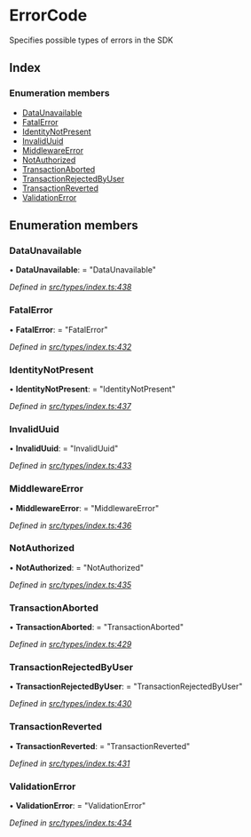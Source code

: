 # ErrorCode

Specifies possible types of errors in the SDK

## Index

### Enumeration members

* [DataUnavailable](errorcode.md#dataunavailable)
* [FatalError](errorcode.md#fatalerror)
* [IdentityNotPresent](errorcode.md#identitynotpresent)
* [InvalidUuid](errorcode.md#invaliduuid)
* [MiddlewareError](errorcode.md#middlewareerror)
* [NotAuthorized](errorcode.md#notauthorized)
* [TransactionAborted](errorcode.md#transactionaborted)
* [TransactionRejectedByUser](errorcode.md#transactionrejectedbyuser)
* [TransactionReverted](errorcode.md#transactionreverted)
* [ValidationError](errorcode.md#validationerror)

## Enumeration members

### DataUnavailable

• **DataUnavailable**: = "DataUnavailable"

_Defined in_ [_src/types/index.ts:438_](https://github.com/PolymathNetwork/polymesh-sdk/blob/56921667/src/types/index.ts#L438)

### FatalError

• **FatalError**: = "FatalError"

_Defined in_ [_src/types/index.ts:432_](https://github.com/PolymathNetwork/polymesh-sdk/blob/56921667/src/types/index.ts#L432)

### IdentityNotPresent

• **IdentityNotPresent**: = "IdentityNotPresent"

_Defined in_ [_src/types/index.ts:437_](https://github.com/PolymathNetwork/polymesh-sdk/blob/56921667/src/types/index.ts#L437)

### InvalidUuid

• **InvalidUuid**: = "InvalidUuid"

_Defined in_ [_src/types/index.ts:433_](https://github.com/PolymathNetwork/polymesh-sdk/blob/56921667/src/types/index.ts#L433)

### MiddlewareError

• **MiddlewareError**: = "MiddlewareError"

_Defined in_ [_src/types/index.ts:436_](https://github.com/PolymathNetwork/polymesh-sdk/blob/56921667/src/types/index.ts#L436)

### NotAuthorized

• **NotAuthorized**: = "NotAuthorized"

_Defined in_ [_src/types/index.ts:435_](https://github.com/PolymathNetwork/polymesh-sdk/blob/56921667/src/types/index.ts#L435)

### TransactionAborted

• **TransactionAborted**: = "TransactionAborted"

_Defined in_ [_src/types/index.ts:429_](https://github.com/PolymathNetwork/polymesh-sdk/blob/56921667/src/types/index.ts#L429)

### TransactionRejectedByUser

• **TransactionRejectedByUser**: = "TransactionRejectedByUser"

_Defined in_ [_src/types/index.ts:430_](https://github.com/PolymathNetwork/polymesh-sdk/blob/56921667/src/types/index.ts#L430)

### TransactionReverted

• **TransactionReverted**: = "TransactionReverted"

_Defined in_ [_src/types/index.ts:431_](https://github.com/PolymathNetwork/polymesh-sdk/blob/56921667/src/types/index.ts#L431)

### ValidationError

• **ValidationError**: = "ValidationError"

_Defined in_ [_src/types/index.ts:434_](https://github.com/PolymathNetwork/polymesh-sdk/blob/56921667/src/types/index.ts#L434)

